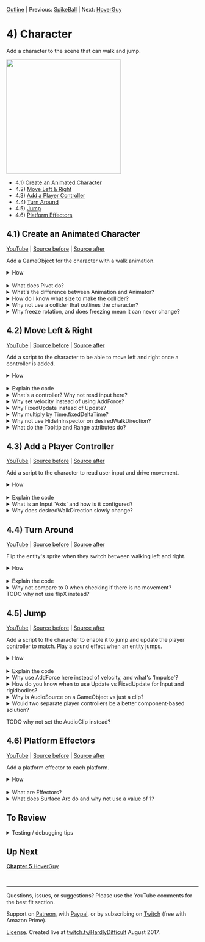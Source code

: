 [Outline](README.md) | Previous: [SpikeBall](C3.md) | Next: [HoverGuy](C5.md)

# 4) Character

Add a character to the scene that can walk and jump.

<img src=https://i.imgur.com/jcpte2v.gif width=300px>

 - 4.1) [Create an Animated Character](#41-create-an-animated-character)
 - 4.2) [Move Left & Right](#42-move-left-right)
 - 4.3) [Add a Player Controller](#43-add-a-player-controller)
 - 4.4) [Turn Around](#44-turn-around)
 - 4.5) [Jump](#45-jump)
 - 4.6) [Platform Effectors](#46-platform-effectors)

## 4.1) Create an Animated Character

[YouTube]() | [Source before](https://github.com/hardlydifficult/2DUnityTutorial/archive/3_7_Destroy.zip) | [Source after](https://github.com/hardlydifficult/2DUnityTutorial/archive/4_1_Create.zip)

Add a GameObject for the character with a walk animation. 

<details><summary>How</summary>

**Set the pivot point**:

 - Select all the character sprites. We are using kenney_platformercharacters/PNG/Adventurer/Poses/*.
   - Pivot: Bottom 

<br>**Create character**:

 - Hold Ctrl to select both **adventurer_walk1** and **2**.
   - Drag them into the Scene. 
   - When prompted, save the animation as Assets/Animations/**CharacterWalk**.anim

<img src="https://i.imgur.com/sZJ4SA0.gif" width=300px />

 - Select the GameObject just created:
   - Order in Layer: 20
   - Sprite: adventurer_idle 
 - Create an empty parent GameObject named "Character":
   - Add the sprite GameObject as a child and set the position to 0.

<br>**Add a rigidbody and collider**:

 - Select the Character's parent GameObject:
   - Add a **Rigidbody2D**.
     - Expand the 'Constraints' and Check Freeze Rotation: Z.

<img src="https://i.imgur.com/uXxDSwD.png" width=300px />

   - Add a **CapsuleCollider2D** to the Character's parent:
     - Click 'Edit Collider' and adjust to fit the character. 
       - Hold Alt while adjusting the sides to pull both sides in evenly.

<img src="https://i.imgur.com/0yTbfKR.png" width=150px />

<br>**Test**:

 - The Character should land on a platform and appear to be walking in place.  

<hr></details><br>
<details><summary>What does Pivot do?</summary>

A pivot point is the main anchor point for the sprite.  By default, pivot points are at the center of the sprite.

For the character, we are moving the pivot point to the 'Bottom'.  This allows us to position and rotate the character starting at the feet instead of the center of his body.

Here's an example showing a character with a default 'Center' pivot, and one with the recommended 'Bottom' pivot.  They both have the same Y position.  Notice the vertical position of each character as well as how the rotation centers around the different pivot points:

<img src="https://i.imgur.com/AQY4FOT.gif" width=320 />

The pivot point you select is going to impact how we create animations and implement movement mechanics.  The significance of this topic should become more clear later in the tutorial.

<hr></details>
<details><summary>What's the difference between Animation and Animator?</summary>

Dragging multiple sprites into the Hierarchy created:

 - The character's GameObject.
 - A SpriteRenderer component on the GameObject defaulting to the first selected sprite.
 - An Animation representing those 2 sprites changing over time.
 - An Animator Controller for the character with a default state for the Walk animation.
 - An Animator component on the GameObject configured for the Animator Controller just created.

An animat**ion** is a collection of sprites on a timeline, creating an animated effect similar to a flip book.  Animations can include transform changes, fire events for scripts to react to, etc. to create any number of effects.

An animat**or** controls which animations should be played at any given time.  An animator uses an animator controller, which is a state machine used to select animations.

A state machine is a common pattern in development where logic is split across several states.  The state machine selects one primary state, which owns the experience until the state machine transitions to another state.  Each animator state has an associated animation to play.  When you transition from one state to another, Unity switches from one animation to the next.

We will be diving into more detail about animations and animators later in the tutorial.

<hr></details>
<details><summary>How do I know what size to make the collider?</summary>

The collider does not fit the character perfectly, and that's okay.  In order for the game to feel fair for the player, we should lean in their favor.  When designing colliders for the character and enemies, we may prefer to make the colliders a little smaller than the sprite so that there are no collisions in-game which may leave the player feeling cheated.

As the character animates, its limbs may be in different positions.  The collider won't always fit the character and for that reason we use a collider focused around the body.

In addition to killing the character when he comes into contact with an enemy, the collider is used to keep the character on top of platforms.  For this reason, it's important that the bottom of the collider aligns with the sprite's feet.

<hr></details>
<details><summary>Why not use a collider that outlines the character?</summary>

Bottom line, it's not worth the trouble.  Unity does not provide good tools for more accurate collisions on animated sprites.  Implementing this requires a lot of considerations and may be difficult to debug.

Most of the time, the collisions in the game would not be any different if more detailed colliders were used.  Typically 2D games use an approach similar to what this tutorial recommends. It creates a good game feel, and the simplifications taken have become industry standard.

<hr></details>
<details><summary>Why freeze rotation, and does freezing mean it can never change?</summary>

We freeze the character so he does not fall over on the slanted platforms like this:

<img src="https://i.imgur.com/T0fdwa1.gif" width=150px />

Adding constraints to the rigidbody only limits the Unity physics engine. Freezing the rigidbody position or rotation means that even if you got hit by a bus, you would not move or rotate.  However, you could have a custom component set the position or rotation at any time.

Later in the tutorial, we will be writing a script to rotate entities so that they align with platforms (i.e., their feet sit flat on the floor).

We use constraints to remove capabilities from Unity, allowing us more control where we need it.  Specifically here, that means our character is not ever going to fall flat on his face.

<hr></details>


## 4.2) Move Left & Right

[YouTube]() | [Source before](https://github.com/hardlydifficult/2DUnityTutorial/archive/4_1_Create.zip) | [Source after](https://github.com/hardlydifficult/2DUnityTutorial/archive/4_2_Move.zip)

Add a script to the character to be able to move left and right once a controller is added.

<details><summary>How</summary>

**Create WalkMovement**:

 - Create script Code/Movement/**[WalkMovement](https://github.com/hardlydifficult/2DUnityTutorial/blob/4_2_Move/Assets/Code/Movement/WalkMovement.cs)**:

```csharp
using UnityEngine;

[RequireComponent(typeof(Rigidbody2D))]
public class WalkMovement : MonoBehaviour
{
  public float desiredWalkDirection;

  [SerializeField]
  float walkSpeed = 100;

  Rigidbody2D myBody;

  protected void Awake()
  {
    myBody = GetComponent<Rigidbody2D>();
  }

  protected void FixedUpdate()
  {
    float desiredXVelocity
      = desiredWalkDirection
        * walkSpeed
        * Time.fixedDeltaTime;

    myBody.velocity = new Vector2(
      desiredXVelocity,
      myBody.velocity.y);
  }
}
```

<br>**Configure Character**:

 - Add **WalkMovement** to the Character.

<br>**Test**:

 - Hit play and then select the Character.  Change the desiredWalkDirection, and the Character should begin moving left or right.
   - Note that the Character will not turn around when walking the other way yet.

<hr></details><br>
<details><summary>Explain the code</summary>

'using' clauses at the top of a file brings APIs into scope. Used for:

 - UnityEngine.Debug
 - UnityEngine.MonoBehaviour
 - UnityEngine.RangeAttribute
 - UnityEngine.RequireComponentAttribute
 - UnityEngine.Rigidbody2D
 - UnityEngine.SerializeFieldAttribute
 - UnityEngine.Time
 - UnityEngine.TooltipAttribute
 - UnityEngine.Vector2

```csharp
using UnityEngine;
```

This is a Unity-specific attribute which informs the editor that this script requires a Rigidbody2D component on the GameObject.

```csharp
[RequireComponent(typeof(Rigidbody2D))]
```

We inherit from MonoBehaviour, which allows this script to be added as a component on a GameObject.

public is optional here. Used for consistency.

```csharp
public class WalkMovement : MonoBehaviour
{
```

This is a public field for other components to manipulate.  It should be set to a value between -1 and 1; where -1 means walk full speed to the left, 0 means stop walking, and 1 means walk full speed to the right.

```csharp
  public float desiredWalkDirection;
```

This is a Unity-specific attribute that exposes a field in the Inspector, allowing you to configure it for the object.

```csharp
  [SerializeField]
```

This represents the max walk speed for this GameObject.  The default value here may be changed in the Inspector.

```csharp
  float walkSpeed = 100;
```

This is a cached reference to the rigidbody for this GameObject.  Here to improve performance.

```csharp
  Rigidbody2D myBody;
```

Awake is a Unity event which is called once for a component when it's first added to a Scene.

protected is optional here. Used for consistency.

```csharp
  protected void Awake()
  {
```

Here we get a reference to the rigidbody on this GameObject.

```csharp
    myBody = GetComponent<Rigidbody2D>();
  }
```

FixedUpdate is a Unity event which is called every x ms of game time, until disabled or destroyed.

protected is optional here. Used for consistency.

```csharp
  protected void FixedUpdate()
  {
```

Here we calculate the speed to walk this FixedUpdate, based on the input desiredWalkDirection.

```csharp
    float desiredXVelocity
      = desiredWalkDirection
        * walkSpeed
        * Time.fixedDeltaTime;
```

Every FixedUpdate, set the X velocity on this GameObject.  The Y velocity is not impacted, allowing things like gravity to continue.

```csharp
    myBody.velocity = new Vector2(
      desiredXVelocity,
      myBody.velocity.y);
  }
}
```

</details>
<details><summary>What's a controller?  Why not read input here?</summary>

As discussed in Chapter 3, Unity encourages a component-based solution.  This means that we attempt to make each component focused on a single mechanic or feature.  Doing so simplifies debugging and enables reuse.  For example, we will be creating another enemy type which will use the same WalkMovement component created for the character above.

<hr></details>
<details><summary>Why set velocity instead of using AddForce?</summary>

AddForce is a way of impacting a rigidbody's velocity indirectly.  Anytime you interact with either AddForce or velocity, a similar mechanic could be made using the other.

Generally, the game feel when using AddForce has more gradual changes, and for many experiences that's great.  Although there are lots of options for tuning the forces experience, velocity simply gives you more direct control.

That is to say, you could use AddForce here instead.  Maybe give it a try and see how it feels.  We select velocity because we want the controls for moving left and right to feel crisp.  Later in the tutorial, we will use AddForce for the jump effect.


<hr></details>
<details><summary>Why FixedUpdate instead of Update?</summary>

Update occurs once per rendered frame.  FixedUpdate occurs at a regular interval, every *x* ms of game time.  FixedUpdate may run 0 or more times each frame.

FixedUpdate is preferred for mechanics which either require some level of consistency or apply changes incrementally.  Physics in Unity are processed in FixedUpdate.  Therefore, when manipulating physics for the game such as we are here by changing velocity on the rigidbody, we use FixedUpdate in order to match Unity's expectations.

<hr></details>
<details><summary>Why multiply by Time.fixedDeltaTime?</summary>

It's optional. Anytime you make a change which includes some speed, such as walking, we multiply by the time elapsed so motion is smooth, even when the frame rate may not be.  While using FixedUpdate, the time passed between calls is always the same, so Time.fixedDeltaTime is essentially a constant.

If speed is being processed in an Update, you must multiply by Time.deltaTime for a smooth experience.  While in FixedUpdate, you could opt not to use Time.fixedDeltaTime; however, leaving it out may lead to some confusion, as fields which are configured for FixedUpdate may have a different order of magnitude than fields configured for use in Update.

Additionally, you may choose to adjust the time interval between FixedUpdate calls while optimizing your game.  By consistently multiplying by the delta time, you can adjust the interval for FixedUpdate without changing the game play.

<hr></details>
<details><summary>Why not use HideInInspector on desiredWalkDirection?</summary>

desiredWalkDirection is intended to be used by another component, and not configured for the GameObject in the Inspector.  This is unusual: normally, if it's not a value we want configured, we would not show it in the Inspector (using the HideInInspector attribute).

There are two reasons that we want to to expose desiredWalkDirection in the Inspector:

 - Allows us to test WalkMovement now.  By using the Inspector to test setting a desiredWalkDirection, we can have confidence in this component before working on a controller, simplifying debugging these components. 
 - While debugging the game, you can see changes made by the controller to better understand what is happening.

<hr></details>
<details><summary>What do the Tooltip and Range attributes do?</summary>

The linked code with comments includes Tooltip and Range attributes not shown in-line above.

Tooltip adds a message to the field when you hover over it with your mouse.  It is a way of adding notes/comments/reminders.

Range limits the values you enter in the Inspector.

<hr></details>

## 4.3) Add a Player Controller

[YouTube]() | [Source before](https://github.com/hardlydifficult/2DUnityTutorial/archive/4_2_Move.zip) | [Source after](https://github.com/hardlydifficult/2DUnityTutorial/archive/4_3_Controller.zip)

Add a script to the character to read user input and drive movement.

<details><summary>How</summary>

**Create PlayerController**:

 - Create script Code/Movement/**[PlayerController](https://github.com/hardlydifficult/2DUnityTutorial/blob/4_3_Controller/Assets/Code/Movement/PlayerController.cs)**:

```csharp
using UnityEngine;

[RequireComponent(typeof(WalkMovement))]
public class PlayerController : MonoBehaviour
{
  WalkMovement walkMovement;

  protected void Awake()
  {
    walkMovement = GetComponent<WalkMovement>();
  }

  protected void FixedUpdate()
  {
    walkMovement.desiredWalkDirection
      = Input.GetAxis("Horizontal");
  }
}
```

<br>**Configure Character**:

 - Add **PlayerController** to the Character.

<br>**Test**:

 - Left and Right or A and D should cause the Character to walk.

<hr></details><br>
<details><summary>Explain the code</summary>

'using' clauses at the top of a file brings APIs into scope. Used for:

 - UnityEngine.Debug
 - UnityEngine.Input
 - UnityEngine.MonoBehaviour
 - UnityEngine.RequireComponentAttribute

```csharp
using UnityEngine;
```

This is a Unity-specific attribute which informs the editor that this script requires a WalkMovement component on the GameObject.

```csharp
[RequireComponent(typeof(WalkMovement))]
```

We inherit from MonoBehaviour, which allows this script to be added as a component on a GameObject. 

public is optional here. Used for consistency.

```csharp
public class PlayerController : MonoBehaviour
{
```

This is a cached reference to the WalkMovement component for this GameObject.  Here to improve performance.

```csharp
  WalkMovement walkMovement;
```

Awake is a Unity event which is called once for a component when it's first added to a Scene.

protected is optional here. Used for consistency.

```csharp
  protected void Awake()
  {
```

Here we get a reference to the WalkMovement component on this GameObject.

```csharp
    walkMovement = GetComponent<WalkMovement>();
  }
```

FixedUpdate is a Unity event which is called every x ms of game time, until disabled or destroyed.

protected is optional here. Used for consistency.

```csharp
  protected void FixedUpdate()
  {
```

This reads player input for the horizontal axis, which by default is the left and right arrow keys and the keys A/D.  The value returned from GetAxis should be -1 to 1, and that is sent to the WalkMovement component to cause this entity to walk.

```csharp
    walkMovement.desiredWalkDirection
      = Input.GetAxis("Horizontal");
  }
}
```

</details>
<details><summary>What is an Input 'Axis' and how is it configured?</summary>

Unity offers several ways of detecting keyboard/mouse/controller input.  'Axis' is the recommended approach.  Each input Axis may be configured in the inspector:

 - Edit -> Project Settings -> Input.
 - In the 'Inspector', you will find a list of supported input types.

<img src="https://i.imgur.com/T2BJvBm.png" width=100px />

You can add, remove, rename, and configure the inputs for your game.  Inputs may also be reconfigured by the player at runtime.  For more information about the various options, see [Unity's description of the InputManager](https://docs.unity3d.com/Manual/class-InputManager.html).  We will be using the defaults for this tutorial.

To read / detect Input, Unity offers a few APIs, including:

 - GetAxis: Gets the current state as a float.  For example, horizontal may return 1 for right and -1 for left.
 - GetButtonDown/GetButtonUp: Determines if a button was pressed or released this frame.
 - GetMouseButtonDown/GetMouseButtonUp: Same as above, but for mouse buttons.

There are a ton of options - check out the [complete list of Input APIs](https://docs.unity3d.com/ScriptReference/Input.html).

<hr></details>
<details><summary>Why does desiredWalkDirection slowly change?</summary>

If you watch the desiredWalkDirection value in the Inspector, you may notice that the value does not switch from 0 to 1 immediately. This might be unexpected since we are using a keyboard and you would expect that a key is either down or not.

Unity, by default, uses a smoothing filter.  This filter slowly ramps up the value to give a more natural feeling of acceleration.

If you do not want this smoothing effect, you can use GetAxisRaw instead. 

Generally, the smoothing effect is desirable.  You may want to try both and see how it feels.

<hr></details>

## 4.4) Turn Around

[YouTube]() | [Source before](https://github.com/hardlydifficult/2DUnityTutorial/archive/4_3_Controller.zip) | [Source after](https://github.com/hardlydifficult/2DUnityTutorial/archive/4_4_TurnAround.zip)

Flip the entity's sprite when they switch between walking left and right.

<details><summary>How</summary>

**Create TurnAround**:

 - Create script Code/Movement/**[TurnAround](https://github.com/hardlydifficult/2DUnityTutorial/blob/4_4_TurnAround/Assets/Code/Movement/TurnAround.cs)**:

```csharp
using UnityEngine;

[RequireComponent(typeof(Rigidbody2D))]
public class TurnAround : MonoBehaviour
{
  static readonly Quaternion flipRotation =
    Quaternion.Euler(0, 180, 0);

  Rigidbody2D myBody;

  public bool isFacingLeft
  {
    get; private set;
  }

  protected void Awake()
  {
    myBody = GetComponent<Rigidbody2D>();
  }

  protected void FixedUpdate()
  {
    float xVelocity = myBody.velocity.x;

    if(Mathf.Abs(xVelocity) > 0.1)
    {
      bool isTravelingLeft = xVelocity < 0;
      if(isFacingLeft != isTravelingLeft)
      {
        isFacingLeft = isTravelingLeft;
        transform.rotation *= flipRotation;
      }
    }
  }
}
```

<br>**Configure Character**:

 - Add **TurnAround** to the Character.

<br>**Test**:

 - Walk left, then right.  The Character should be facing forward.

<hr></details><br>
<details><summary>Explain the code</summary>

'using' clauses at the top of a file brings APIs into scope. Used for:

 - UnityEngine.RequireComponentAttribute
 - UnityEngine.Rigidbody2D
 - UnityEngine.MonoBehaviour
 - UnityEngine.Mathf
 - UnityEngine.Quaternion

```csharp
using UnityEngine;
```

This is a Unity-specific attribute which informs the editor that this script requires a rigidbody component on the GameObject.

```csharp
[RequireComponent(typeof(Rigidbody2D))]
```

We inherit from MonoBehaviour, which allows this script to be added as a component on a GameObject.

public is optional here. Used for consistency.

```csharp
public class TurnAround : MonoBehaviour
{
```

This is the rotation to apply which will flip the sprite around.  Cached here for performance.

```csharp
  static readonly Quaternion flipRotation =
    Quaternion.Euler(0, 180, 0);
```

This is a reference to the rigidbody for this GameObject. Here to improve performance.

```csharp
  Rigidbody2D myBody;
```

This holds the last known facing direction for the entity.  It defaults to false, indicating that the entity is facing right, which is how our sprites are currently defined.

This is a public auto-property with a private setter.  This means that other components can read this value, but only this script may change it.

```csharp
  public bool isFacingLeft
  {
    get; private set;
  }
```

Awake is a Unity event which is called once for a component when it's first added to a Scene.

protected is optional here. Used for consistency.

```csharp
  protected void Awake()
  {
```

Here we get a reference to the rigidbody on this GameObject.

```csharp
    myBody = GetComponent<Rigidbody2D>();
  }
```

FixedUpdate is a Unity event which is called every x ms of game time, until disabled or destroyed.

protected is optional here. Used for consistency.

```csharp
  protected void FixedUpdate()
  {
```

Here we get the current speed the object is traveling on the X axis.  Putting the xVelocity in a temp variable like we do here is optional.

```csharp
    float xVelocity = myBody.velocity.x;
```

Only consider flipping if the velocity is not close to 0.  The actual value you compare against here (currently .1) may need to be adjusted depending on the order of magnitude of velocity in your game.

```csharp
    if(Mathf.Abs(xVelocity) > 0.1)
    {
```

We determine that that the entity is walking towards the left if the speed is negative.  Positive is walking to the right.  0 would not reach this line, c/o the if above.

```csharp
      bool isTravelingLeft = xVelocity < 0;
```

Check if the direction for the entity should change from its current facing direction.

```csharp
      if(isFacingLeft != isTravelingLeft)
      {
```

This stores the new facing direction for the GameObject.

```csharp
        isFacingLeft = isTravelingLeft;
```

Here we rotate the GameObject by 180 degrees, flipping the facing direction.

```csharp
        transform.rotation *= flipRotation;
      }
    }
  }
}
```

</details>
<details><summary>Why not compare to 0 when checking if there is no movement?</summary>

In Unity, numbers are represented with the float data type.  Float is a way of representing decimal numbers, but is a not precise representation as you may expect.  When you set a float to some value, internally it may be rounded ever so slightly.

The rounding that happens with floats allows operations on floats to be executed very quickly.  However it means we should never look for exact values when comparing floats, as a tiny rounding issue may lead to the numbers not being equal.

In the example above, as the velocity approaches zero, the significance of whether the value is positive or negative is lost.  It's possible that if we were to compare to 0, at times the float may oscillate between a tiny negative value and a tiny positive value, causing the sprite to flip back and forth.

<hr></details>
TODO why not use flipX instead?

## 4.5) Jump

[YouTube]() | [Source before](https://github.com/hardlydifficult/2DUnityTutorial/archive/4_4_TurnAround.zip) | [Source after](https://github.com/hardlydifficult/2DUnityTutorial/archive/4_5_Jump.zip)

Add a script to the character to enable it to jump and update the player controller to match.  Play a sound effect when an entity jumps.

<details><summary>How</summary>

**Create JumpMovement**:

 - Create script Code/Movement/**[JumpMovement](https://github.com/hardlydifficult/2DUnityTutorial/blob/4_5_Jump/Assets/Code/Movement/JumpMovement.cs)**:

```csharp
using UnityEngine;

[RequireComponent(typeof(Rigidbody2D))]
[RequireComponent(typeof(AudioSource))]
public class JumpMovement : MonoBehaviour
{
  public bool jumpRequested;

  [SerializeField]
  AudioClip jumpSound;

  [SerializeField]
  float jumpSpeed = 7f;

  Rigidbody2D myBody;

  AudioSource audioSource;

  protected void Awake()
  {
    myBody = GetComponent<Rigidbody2D>();
    audioSource = GetComponent<AudioSource>();
  }

  protected void FixedUpdate()
  {
    if(jumpRequested)
    {
      myBody.AddForce(
          new Vector2(0, jumpSpeed),
          ForceMode2D.Impulse);

      audioSource.PlayOneShot(jumpSound);
    }

    jumpRequested = false;
  }
}
```

<br>**Configure Character**:

 - Add **JumpMovement** to the Character (this will automatically add an **AudioSource**):
   - Select the Jump Sound on the Jump Movement component.  We are using **phaseJump1**.

<img src="https://i.imgur.com/I5JWg9s.gif" width=300px />

<br>**Update PlayerController**:

 - Update Code/Movement/**PlayerController** with the following (or copy paste from the [full version](https://github.com/hardlydifficult/2DUnityTutorial/blob/4_5_Jump/Assets/Code/Movement/PlayerController.cs)): 

<details><summary>Existing code</summary>

```csharp
using UnityEngine;

[RequireComponent(typeof(WalkMovement))]
```

</details>

```csharp
[RequireComponent(typeof(JumpMovement))]
```

<details><summary>Existing code</summary>

```csharp
public class PlayerController : MonoBehaviour
{
  WalkMovement walkMovement;
```

</details>

```csharp
  JumpMovement jumpMovement;
```

<details><summary>Existing code</summary>

```csharp
  protected void Awake()
  {
    walkMovement = GetComponent<WalkMovement>();
```

</details>

```csharp
    jumpMovement = GetComponent<JumpMovement>();
```

<details><summary>Existing code</summary>

```csharp
  }

  protected void FixedUpdate()
  {
    walkMovement.desiredWalkDirection
      = Input.GetAxis("Horizontal");
  }
```

</details>

```csharp
  protected void Update()
  {
    if(Input.GetButtonDown("Jump"))
    {
      jumpMovement.jumpRequested = true;
    }
  }
```

<details><summary>Existing code</summary>

```csharp
}
```

</details>

<br>**Test**:

 - Hit space to jump. You should hear the sound effect as well.
   - Note that you can spam jump to start flying.  This will be corrected when we add ground detection later in the tutorial.

<hr></details><br>

<details><summary>Explain the code</summary>

**JumpMovement**:

'using' clauses at the top of a file brings APIs into scope. Used for:

 - UnityEngine.AudioSource
 - UnityEngine.Debug
 - UnityEngine.MonoBehaviour
 - UnityEngine.RequireComponentAttribute
 - UnityEngine.Rigidbody2D
 - UnityEngine.SerializeFieldAttribute

```csharp
using UnityEngine;
```

These are Unity-specific attributes which inform the editor that this script requires a rigidbody and AudioSource components on the GameObject.

You may want to change this script to make AudioSource optional.

```csharp
[RequireComponent(typeof(Rigidbody2D))]
[RequireComponent(typeof(AudioSource))]
```

We inherit from MonoBehaviour, which allows this script to be added as a component on a GameObject. 

public is optional here. Used for consistency.

```csharp
public class JumpMovement : MonoBehaviour
{
```

This is a public field for other components to manipulate. True means we should attempt a jump during the next FixedUpdate.  

```csharp
  public bool jumpRequested;
```

This is a Unity-specific attribute that exposes a field in the Inspector, allowing you to configure it for the object.

```csharp
  [SerializeField]
```

This is the sound file to play when the entity jumps.  Set in the Inspector.

```csharp
  AudioClip jumpSound;
```

This defines how much force to add to the entity when it jumps.  The default value here can be changed in the Inspector.


```csharp
  [SerializeField]
  float jumpSpeed = 7f;
```

These are cached references to the rigidbody and AudioSource for this GameObject. Here to improve performance.

```csharp
  Rigidbody2D myBody;

  AudioSource audioSource;
```

Awake is a Unity event which is called once for a component when it's first added to a Scene.

protected is optional here. Used for consistency (explained more in the questions below).

```csharp
  protected void Awake()
  {
```

Here we get references to the rigidbody and audio source on this GameObject.

```csharp
    myBody = GetComponent<Rigidbody2D>();
    audioSource = GetComponent<AudioSource>();
  }
```

FixedUpdate is a Unity event which is called every x ms of game time, until disabled or destroyed.

protected is optional here. Used for consistency.

```csharp
  protected void FixedUpdate()
  {
```

Do the jump if another component set jumpRequested to true since the last FixedUpdate.

```csharp
    if(jumpRequested)
    {
```

Here we add an impulse force to the GameObject, in the positive Y direction.  This causes the entity to jump up.

```csharp
      myBody.AddForce(
          new Vector2(0, jumpSpeed),
          ForceMode2D.Impulse);
```

This uses the AudioSource component on this GameObject to play the jump sound effect.

```csharp
      audioSource.PlayOneShot(jumpSound);
    }
```

Here we clear the jumpRequested flag so that we don't continue adding force every FixedUpdate, until a jump is requested again.

```csharp
    jumpRequested = false;
  }
}
```

<br>**PlayerController updates**:

This is a Unity-specific attribute which informs the editor that this script requires a JumpMovement component on the GameObject.

```csharp
[RequireComponent(typeof(JumpMovement))]
```

This is a cached reference to the JumpMovement component for this GameObject. Here to improve performance.

```csharp
  JumpMovement jumpMovement;
```

Here we get a reference to the JumpMovement component on this GameObject.

```csharp
    jumpMovement = GetComponent<JumpMovement>();
```

Update is a Unity event which is called each frame, until disabled or destroyed.

protected is optional here. Used for consistency.

```csharp
  protected void Update()
  {
```

Here we check if the configured Jump key was pressed since the last frame.

```csharp
    if(Input.GetButtonDown("Jump"))
    {
```

Request that the JumpMovement does the jump on its next FixedUpdate.

```csharp
      jumpMovement.jumpRequested = true;
    }
  }
```

</details>
<details><summary>Why use AddForce here instead of velocity, and what's 'Impulse'?</summary>

As discussed above, when creating the WalkMovement component, you could always create mechanics using either AddForce or by modifying the velocity.

In this component, we are using AddForce to jump.  Using velocity here instead would actually have created the same basic jump experience we are looking for.

Using AddForce for the jump may provide a better experience for some corner cases or future mechanics.  For example, if we wanted to support double jump in this game, initiating the second jump while in the air would feel very differently.

What is ForceMode2D.Impulse and how is it different from ForceMode2D.Force?

These options have very similar effects on objects. The biggest difference is the scale (i.e., how much motion a value of X creates when using ForceMode2D.Impulse vs ForceMode2D.Force).   The unit for Impulse is defined as force per FixedUpdate.  The unit for Force is defined as force per second.

<hr></details>
<details><summary>How do you know when to use Update vs FixedUpdate for Input and rigidbodies?</summary>

Unity recommends always using FixedUpdate when interacting with a rigidbody, as physics is processed in FixedUpdate.

There is nothing blocking you from changing the rigidbody in an Update loop.  You could, for example, AddForce every Update.  This is not recommended and may lead to inconsistent experiences.

For Input:

 - When reading the current Input state (e.g., using Input.GetAxis), either FixedUpdate or Update is fine.  For example, if you are checking the current position of the joystick, you'll get the same information in FixedUpdate and Update.
  - If you need to modify a rigidbody based on current Input state, I recommend reading Input in FixedUpdate to keep it simple.
 - When checking for an Input event (e.g., using Input.GetButtonDown), you must use Update.  Input is polled in the Update loop.  Since it's possible for two Updates to happen before a FixedUpdate, some events may be missed when checking only in FixedUpdate.
   - Always read events in Update.  Unity will not block or warn you when checking for an event in FixedUpdate, and most of the time it will work, but occasional bugs will arise.

<hr></details>
<details><summary>Why is AudioSource on a GameObject vs just a clip?</summary>

Audio playback in Unity is built to support 3D audio. 2D audio refers to the left and right channels as the two 'dimensions'. 3D adds distance from your ear as the third dimension that causes an object making noise to be louder the closer it is to your ear.  Additionally 3D sound is directional, so sounds to the player's left would be loudest in the left speaker. Note that audio is 2D by default.

Your 'ear' is typically the camera itself.  This is managed by the AudioListener component which was placed on the Main Camera by default when the scene was created.  You could choose to move this component to the character instead, if appropriate.

To enable 3D audio, sounds need to originate at a position in the world.  We use the AudioSource component to play clips.  As a component, it must live in a GameObject, which in turn must have a Transform -- the position we are looking for.

For consistency, 2D audio is played the same way.  2D means we don't have the features above - the clip sounds the same regardless of from where in the world it was initiated.  

Alternatively, you could use the Unity API to play a clip as shown below.  This API will create an empty GameObject at the location provided, add an AudioSource component to it, configure that source to use the clip specified, and have the AudioSource start playing.  After the clip completes, the GameObject will be destroyed automatically.

```csharp
[SerializeField]
AudioClip clip;

protected void Start()
{
  AudioSource.PlayClipAtPoint(clip, new Vector3(5, 1, 2));
}
```

<hr></details>
<details><summary>Would two separate player controllers be a better component-based solution?</summary>

Maybe, but it feels like overkill.  The value of separating components is to allow us to mix and match to create new experiences.  In this tutorial, we have no use case for using just one or the other player controller mechanic (i.e., just support walking or just support jumping).

<hr></details>

TODO why not set the AudioClip instead?

## 4.6) Platform Effectors

[YouTube]() | [Source before](https://github.com/hardlydifficult/2DUnityTutorial/archive/4_5_Jump.zip) | [Source after](https://github.com/hardlydifficult/2DUnityTutorial/archive/4_6_Effectors.zip)

Add a platform effector to each platform.

<details><summary>How</summary>

**Add platform effectors**:

 - Expand the 'Platforms' container and select all of the Platform GameObjects.
   - Add **PlatformEffector2D**:
     - Surface Arc: 35
   - Under the BoxCollider2D:
     - Check Use by Effector.

<br>**Test**:

 - You should be able to jump through a platform and land on top.

<hr></details><br>
<details><summary>What are Effectors?</summary>

Effectors in Unity are easy ways to add various mechanics to the game. 

The PlatformEffector2D creates one-way collisions for our platforms.  This allows entities to jump through a platform and land on top, a common mechanic for platformer games.

Unity offers several effectors you can use.  They are not doing anything with these components that you technically could not have built yourself in a custom script, but that said, adding the one-way effect the PlatformEffector2D creates would not be easy to do.

Read more about the [various 2d effectors in Unity](https://docs.unity3d.com/Manual/Effectors2D.html) including a conveyor belt, repulsion, and floating effects.

<hr></details>
<details><summary>What does Surface Arc do and why not use a value of 1?</summary>

The surface arc for an effector changes the supported region, in this case the surfaces which are collidable.  By reducing this, we are causing the sides to be treated as non-collidable like the bottoms are by default, preventing the character from sticking to the side in a strange way.

The surface arc is defined in degrees around the Transform's up direction and compared against the normal direction of the surface of the collider at the point of collision to determine if effects apply (in this case, if collisions apply).

A very small surface arc still allows the primary use case to work correctly, i.e., you can still stand on platforms.  The sides, where a rounded edge appears, may not be collidable, causing the character to fall off prematurely.  

You can adjust the surface arc to find a value that feels good.

<hr></details>

## To Review

<details><summary>Testing / debugging tips</summary>

 - Try adjusting the WalkMovement's walkSpeed and the JumpMovement's jumpSpeed.

</details>

## Up Next

[**Chapter 5** HoverGuy](C5.md)

<br><hr>

Questions, issues, or suggestions?  Please use the YouTube comments for the best fit section.

Support on [Patreon](https://www.patreon.com/HardlyDifficult), with [Paypal](https://u.muxy.io/tip/HardlyDifficult), or by subscribing on [Twitch](https://www.twitch.tv/HardlyDifficult/subscribe) (free with Amazon Prime).
 
[License](TODO). Created live at [twitch.tv/HardlyDifficult](https://www.twitch.tv/HardlyDifficult) August 2017.  